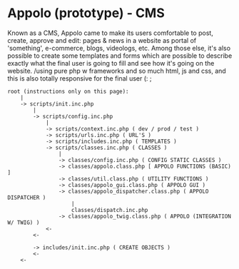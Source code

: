 <h1>Appolo (prototype) - CMS</h1>

Known as a CMS, Appolo came to make its users comfortable to post, create, approve and edit: pages & news in a website as portal of 'something', e-commerce, blogs, videologs, etc. Among those else, it's also possible to create some templates and forms which are possible to describe exactly what the final user is going to fill and see how it's going on the website. /using pure php w frameworks and so much html, js and css, and this is also totally responsive for the final user (: ;

	root (instructions only on this page):
		|
		-> scripts/init.inc.php
			|
			-> scripts/config.inc.php
				|
				-> scripts/context.inc.php ( dev / prod / test )
				-> scripts/urls.inc.php ( URL'S )
				-> scripts/includes.inc.php ( TEMPLATES )
				-> scripts/classes.inc.php ( CLASSES )
					|
					-> classes/config.inc.php ( CONFIG STATIC CLASSES )
					-> classes/appolo.class.php [ APPOLO FUNCTIONS (BASIC) ]
					-> classes/util.class.php ( UTILITY FUNCTIONS )
					-> classes/appolo_gui.class.php ( APPOLO GUI )
					-> classes/appolo_dispatcher.class.php ( APPOLO DISPATCHER )
						|
						classes/dispatch.inc.php
					-> classes/appolo_twig.class.php ( APPOLO (INTEGRATION W/ TWIG) )
				<-
			<-

			-> includes/init.inc.php ( CREATE OBJECTS )
			<-
		<-

